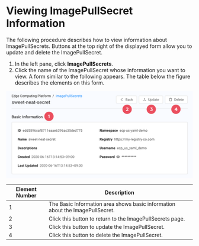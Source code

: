 # Viewing ImagePullSecret Information

The following procedure describes how to view information about ImagePullSecrets. Buttons at the top right of the displayed form allow you to update and delete the ImagePullSecret.

1. In the left pane, click **ImagePullSecrets**.
2. Click the name of the ImagePullSecret whose information you want to view. A form similar to the following appears. The table below the figure describes the elements on this form.<br>

![null](</docs/resources/images/image-pull-secrets/image-pull-secrets-details-w-numbers.png>)

| **Element Number**       | **Description**                               |
| -------------------------|-----------------------------------------------| 
1                                                                                                       | The Basic Information area shows basic information about the ImagePullSecret.                                     |
| 2                        | Click this button to return to the ImagePullSecrets page.                                                     |
| 3                        | Click this button to update the ImagePullSecret.                                                           |
| 4                        | Click this button to delete the ImagePullSecret.                                                           |